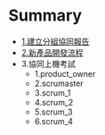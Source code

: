 # Summary

* [1.建立分組協同報告](1jian_li_fen_zu_xie_tong_bao_gao.md)
* [2.新產品開發流程](2xin_chan_pin_kai_fa_liu_cheng.md)
* 3.協同上機考試
   * 1.product_owner
   * 2.scrumaster
   * 3.scrum_1
   * 4.scrum_2
   * 5.scrum_3
   * 6.scrum_4

